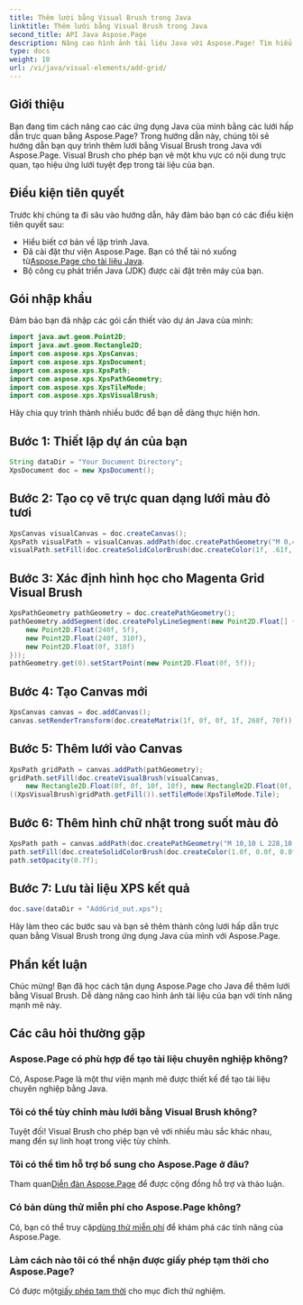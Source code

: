 ```yaml
---
title: Thêm lưới bằng Visual Brush trong Java
linktitle: Thêm lưới bằng Visual Brush trong Java
second_title: API Java Aspose.Page
description: Nâng cao hình ảnh tài liệu Java với Aspose.Page! Tìm hiểu cách thêm lưới bằng Visual Brush theo từng bước. Nâng cao sức hấp dẫn của ứng dụng của bạn một cách dễ dàng.
type: docs
weight: 10
url: /vi/java/visual-elements/add-grid/
---
```

## Giới thiệu
Bạn đang tìm cách nâng cao các ứng dụng Java của mình bằng các lưới hấp dẫn trực quan bằng Aspose.Page? Trong hướng dẫn này, chúng tôi sẽ hướng dẫn bạn quy trình thêm lưới bằng Visual Brush trong Java với Aspose.Page. Visual Brush cho phép bạn vẽ một khu vực có nội dung trực quan, tạo hiệu ứng lưới tuyệt đẹp trong tài liệu của bạn.
## Điều kiện tiên quyết
Trước khi chúng ta đi sâu vào hướng dẫn, hãy đảm bảo bạn có các điều kiện tiên quyết sau:
- Hiểu biết cơ bản về lập trình Java.
-  Đã cài đặt thư viện Aspose.Page. Bạn có thể tải nó xuống từ[Aspose.Page cho tài liệu Java](https://reference.aspose.com/page/java/).
- Bộ công cụ phát triển Java (JDK) được cài đặt trên máy của bạn.
## Gói nhập khẩu
Đảm bảo bạn đã nhập các gói cần thiết vào dự án Java của mình:
```java
import java.awt.geom.Point2D;
import java.awt.geom.Rectangle2D;
import com.aspose.xps.XpsCanvas;
import com.aspose.xps.XpsDocument;
import com.aspose.xps.XpsPath;
import com.aspose.xps.XpsPathGeometry;
import com.aspose.xps.XpsTileMode;
import com.aspose.xps.XpsVisualBrush;
```
Hãy chia quy trình thành nhiều bước để bạn dễ dàng thực hiện hơn.
## Bước 1: Thiết lập dự án của bạn
```java
String dataDir = "Your Document Directory";
XpsDocument doc = new XpsDocument();
```
## Bước 2: Tạo cọ vẽ trực quan dạng lưới màu đỏ tươi
```java
XpsCanvas visualCanvas = doc.createCanvas();
XpsPath visualPath = visualCanvas.addPath(doc.createPathGeometry("M 0,4 L 4,4 4,0 6,0 6,4 10,4 10,6 6,6 6,10 4,10 4,6 0,6 Z"));
visualPath.setFill(doc.createSolidColorBrush(doc.createColor(1f, .61f, 0.1f, 0.61f)));
```
## Bước 3: Xác định hình học cho Magenta Grid Visual Brush
```java
XpsPathGeometry pathGeometry = doc.createPathGeometry();
pathGeometry.addSegment(doc.createPolyLineSegment(new Point2D.Float[] {
    new Point2D.Float(240f, 5f),
    new Point2D.Float(240f, 310f),
    new Point2D.Float(0f, 310f)
}));
pathGeometry.get(0).setStartPoint(new Point2D.Float(0f, 5f));
```
## Bước 4: Tạo Canvas mới
```java
XpsCanvas canvas = doc.addCanvas();
canvas.setRenderTransform(doc.createMatrix(1f, 0f, 0f, 1f, 268f, 70f));
```
## Bước 5: Thêm lưới vào Canvas
```java
XpsPath gridPath = canvas.addPath(pathGeometry);
gridPath.setFill(doc.createVisualBrush(visualCanvas,
    new Rectangle2D.Float(0f, 0f, 10f, 10f), new Rectangle2D.Float(0f, 0f, 10f, 10f)));
((XpsVisualBrush)gridPath.getFill()).setTileMode(XpsTileMode.Tile);
```
## Bước 6: Thêm hình chữ nhật trong suốt màu đỏ
```java
XpsPath path = canvas.addPath(doc.createPathGeometry("M 10,10 L 228,10 228,100 10,100"));
path.setFill(doc.createSolidColorBrush(doc.createColor(1.0f, 0.0f, 0.0f)));
path.setOpacity(0.7f);
```
## Bước 7: Lưu tài liệu XPS kết quả
```java
doc.save(dataDir + "AddGrid_out.xps");
```
Hãy làm theo các bước sau và bạn sẽ thêm thành công lưới hấp dẫn trực quan bằng Visual Brush trong ứng dụng Java của mình với Aspose.Page.
## Phần kết luận
Chúc mừng! Bạn đã học cách tận dụng Aspose.Page cho Java để thêm lưới bằng Visual Brush. Dễ dàng nâng cao hình ảnh tài liệu của bạn với tính năng mạnh mẽ này.
## Các câu hỏi thường gặp
### Aspose.Page có phù hợp để tạo tài liệu chuyên nghiệp không?
Có, Aspose.Page là một thư viện mạnh mẽ được thiết kế để tạo tài liệu chuyên nghiệp bằng Java.
### Tôi có thể tùy chỉnh màu lưới bằng Visual Brush không?
Tuyệt đối! Visual Brush cho phép bạn vẽ với nhiều màu sắc khác nhau, mang đến sự linh hoạt trong việc tùy chỉnh.
### Tôi có thể tìm hỗ trợ bổ sung cho Aspose.Page ở đâu?
 Tham quan[Diễn đàn Aspose.Page](https://forum.aspose.com/c/page/39) để được cộng đồng hỗ trợ và thảo luận.
### Có bản dùng thử miễn phí cho Aspose.Page không?
 Có, bạn có thể truy cập[dùng thử miễn phí](https://releases.aspose.com/) để khám phá các tính năng của Aspose.Page.
### Làm cách nào tôi có thể nhận được giấy phép tạm thời cho Aspose.Page?
 Có được một[giấy phép tạm thời](https://purchase.aspose.com/temporary-license/) cho mục đích thử nghiệm.
